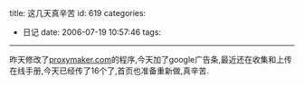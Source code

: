 title: 这几天真辛苦
id: 619
categories:
  - 日记
date: 2006-07-19 10:57:46
tags:
---

昨天修改了[proxymaker.com](http://www.proxymaker.com)的程序,今天加了google广告条,最近还在收集和上传在线手册,今天已经传了16个了,首页也准备重新做,真辛苦.